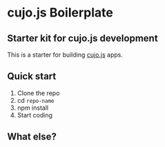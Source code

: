 # cujo.js Boilerplate

## Starter kit for cujo.js development

This is a starter for building [cujo.js](http://cujojs.com) apps.

## Quick start

1. Clone the repo
1. cd `repo-name`
1. npm install
1. Start coding

## What else?